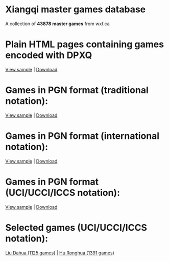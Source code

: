 # Xiangqi master games database
A collection of <strong>43878 master games</strong> from wxf.ca

# Plain HTML pages containing games encoded with DPXQ
<a href="https://github.com/maksimKorzh/wukong-xiangqi/blob/main/xqdb/games_html/116.html">View sample</a> |
<a href="https://github.com/maksimKorzh/wukong-xiangqi/blob/main/xqdb/xqdb/games_html.zip">Download</a>

# Games in PGN format (traditional notation):
<a href="https://github.com/maksimKorzh/wukong-xiangqi/blob/main/xqdb/games_pgn/xqdb_traditional.pgn">View sample</a> |
<a href="https://github.com/maksimKorzh/wukong-xiangqi/blob/main/xqdb/xqdb/xqdb_traditional.pgn.zip">Download</a>

# Games in PGN format (international notation):
<a href="https://github.com/maksimKorzh/wukong-xiangqi/blob/main/xqdb/games_pgn/xqdb_international.pgn">View sample</a> |
<a href="https://github.com/maksimKorzh/wukong-xiangqi/blob/main/xqdb/xqdb/xqdb_international.pgn.zip">Download</a>

# Games in PGN format (UCI/UCCI/ICCS notation):
<a href="https://github.com/maksimKorzh/wukong-xiangqi/blob/main/xqdb/games_pgn/bulk_games_uci.pgn">View sample</a> |
<a href="https://github.com/maksimKorzh/wukong-xiangqi/blob/main/xqdb/xqdb/xqdb_masters_40711_UCI_games.pgn.zip">Download</a>

# Selected games (UCI/UCCI/ICCS notation):
<a href="https://github.com/maksimKorzh/wukong-xiangqi/blob/main/xqdb/xqdb/Liu_Dahua_1125_UCI_games.pgn.zip">Liu Dahua (1125 games)</a> |
<a href="https://github.com/maksimKorzh/wukong-xiangqi/blob/main/xqdb/xqdb/Hu_Ronghua_1391_UCI_games.pgn.zip">Hu Ronghua (1391 games)</a>
